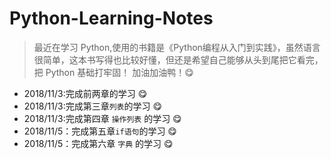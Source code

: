 # Python-Learning-Notes


> 最近在学习 Python,使用的书籍是《Python编程从入门到实践》，虽然语言很简单，这本书写得也比较好懂，但还是希望自己能够从头到尾把它看完，把 Python 基础打牢固！
加油加油鸭！:yum:

* 2018/11/3:完成前两章的学习 :yum:
* 2018/11/3:完成第三章`列表`的学习 :yum:
* 2018/11/3:完成第四章 `操作列表` 的学习 :yum:
* 2018/11/5：完成第五章`if语句`的学习 :yum:
* 2018/11/5：完成第六章 `字典` 的学习 :yum: